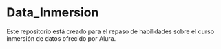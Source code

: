 # Data_Inmersion
Este repositorio está creado para el repaso de habilidades sobre el curso inmersión de datos ofrecido por Alura.
